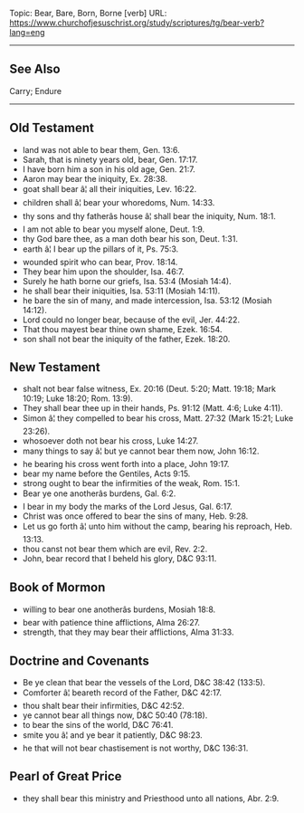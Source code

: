 Topic: Bear, Bare, Born, Borne [verb]
URL: https://www.churchofjesuschrist.org/study/scriptures/tg/bear-verb?lang=eng

---

## See Also

Carry; Endure

---

## Old Testament

- land was not able to bear them, Gen. 13:6.
- Sarah, that is ninety years old, bear, Gen. 17:17.
- I have born him a son in his old age, Gen. 21:7.
- Aaron may bear the iniquity, Ex. 28:38.
- goat shall bear â¦ all their iniquities, Lev. 16:22.
- children shall â¦ bear your whoredoms, Num. 14:33.
- thy sons and thy fatherâs house â¦ shall bear the iniquity, Num. 18:1.
- I am not able to bear you myself alone, Deut. 1:9.
- thy God bare thee, as a man doth bear his son, Deut. 1:31.
- earth â¦ I bear up the pillars of it, Ps. 75:3.
- wounded spirit who can bear, Prov. 18:14.
- They bear him upon the shoulder, Isa. 46:7.
- Surely he hath borne our griefs, Isa. 53:4 (Mosiah 14:4).
- he shall bear their iniquities, Isa. 53:11 (Mosiah 14:11).
- he bare the sin of many, and made intercession, Isa. 53:12 (Mosiah 14:12).
- Lord could no longer bear, because of the evil, Jer. 44:22.
- That thou mayest bear thine own shame, Ezek. 16:54.
- son shall not bear the iniquity of the father, Ezek. 18:20.

## New Testament

- shalt not bear false witness, Ex. 20:16 (Deut. 5:20; Matt. 19:18; Mark 10:19; Luke 18:20; Rom. 13:9).
- They shall bear thee up in their hands, Ps. 91:12 (Matt. 4:6; Luke 4:11).
- Simon â¦ they compelled to bear his cross, Matt. 27:32 (Mark 15:21; Luke 23:26).
- whosoever doth not bear his cross, Luke 14:27.
- many things to say â¦ but ye cannot bear them now, John 16:12.
- he bearing his cross went forth into a place, John 19:17.
- bear my name before the Gentiles, Acts 9:15.
- strong ought to bear the infirmities of the weak, Rom. 15:1.
- Bear ye one anotherâs burdens, Gal. 6:2.
- I bear in my body the marks of the Lord Jesus, Gal. 6:17.
- Christ was once offered to bear the sins of many, Heb. 9:28.
- Let us go forth â¦ unto him without the camp, bearing his reproach, Heb. 13:13.
- thou canst not bear them which are evil, Rev. 2:2.
- John, bear record that I beheld his glory, D&C 93:11.

## Book of Mormon

- willing to bear one anotherâs burdens, Mosiah 18:8.
- bear with patience thine afflictions, Alma 26:27.
- strength, that they may bear their afflictions, Alma 31:33.

## Doctrine and Covenants

- Be ye clean that bear the vessels of the Lord, D&C 38:42 (133:5).
- Comforter â¦ beareth record of the Father, D&C 42:17.
- thou shalt bear their infirmities, D&C 42:52.
- ye cannot bear all things now, D&C 50:40 (78:18).
- to bear the sins of the world, D&C 76:41.
- smite you â¦ and ye bear it patiently, D&C 98:23.
- he that will not bear chastisement is not worthy, D&C 136:31.

## Pearl of Great Price

- they shall bear this ministry and Priesthood unto all nations, Abr. 2:9.

